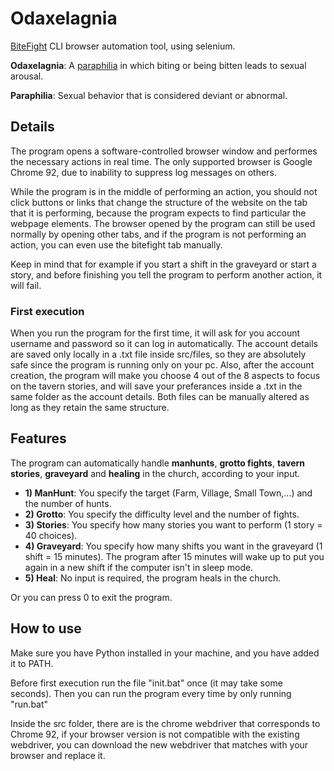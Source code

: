 # Odaxelagnia

[BiteFight](https://en.bitefight.gameforge.com/game) CLI browser automation tool, using selenium.

<b>Odaxelagnia</b>: A <ins>paraphilia</ins> in which biting or being bitten leads to sexual arousal.

<b>Paraphilia</b>: Sexual behavior that is considered deviant or abnormal.

## Details

The program opens a software-controlled browser window and performes the necessary actions in real time. 
The only supported browser is Google Chrome 92, due to inability to suppress log messages on others.

While the program is in the middle of performing an action, you should not click buttons or links that change the structure of the website on the tab that it is performing, because the program expects to find particular the webpage elements. The browser opened by the program can still be used normally by opening other tabs, and if the program is not performing an action, you can even use the bitefight tab manually. 

Keep in mind that for example if you start a shift in the graveyard or start a story, and before finishing you tell the program to perform another action, it will fail. 

### First execution 
When you run the program for the first time, it will ask for you account username and password so it can log in automatically. The account details are saved only locally in a .txt file inside src/files, so they are absolutely safe since the program is running only on your pc.
Also, after the account creation, the program will make you choose 4 out of the 8 aspects to focus on the tavern stories, and will save your preferances inside a .txt in the same folder as the account details.
Both files can be manually altered as long as they retain the same structure.

## Features

The program can automatically handle <b>manhunts</b>, <b>grotto fights</b>, <b>tavern stories</b>, <b>graveyard</b> and <b>healing</b> in the church, according to your input.

- <b>1) ManHunt</b>: You specify the target (Farm, Village, Small Town,...) and the number of hunts.
- <b>2) Grotto</b>: You specify the difficulty level and the number of fights.
- <b>3) Stories</b>: You specify how many stories you want to perform (1 story = 40 choices).
- <b>4) Graveyard</b>: You specify how many shifts you want in the graveyard (1 shift = 15 minutes). The program after 15 minutes will wake up to put you again in a new shift if the computer isn't in sleep mode.
- <b>5) Heal</b>: No input is required, the program heals in the church.

Or you can press 0 to exit the program.

## How to use
Make sure you have Python installed in your machine, and you have added it to PATH.

Before first execution run the file "init.bat" once (it may take some seconds). Then you can run the program every time by only running "run.bat"

Inside the src folder, there are is the chrome webdriver that corresponds to Chrome 92, if your browser version is not compatible with the existing webdriver, you can download the new webdriver that matches with your browser and replace it. 
